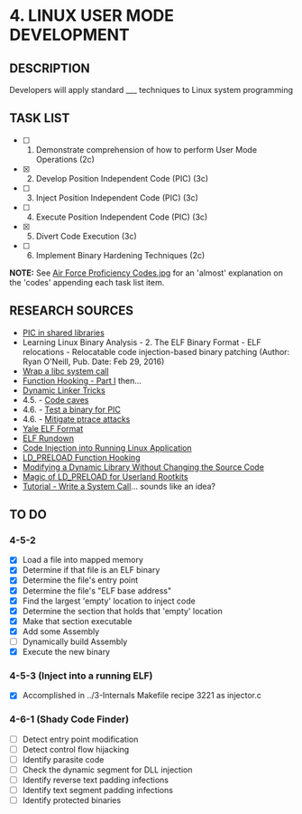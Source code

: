 # 4. LINUX USER MODE DEVELOPMENT

## DESCRIPTION
Developers will apply standard ___ techniques to Linux system programming

## TASK LIST
* [ ] 1. Demonstrate comprehension of how to perform User Mode Operations (2c)
* [X] 2. Develop Position Independent Code (PIC) (3c)
* [ ] 3. Inject Position Independent Code (PIC) (3c)
* [ ] 4. Execute Position Independent Code (PIC) (3c)
* [X] 5. Divert Code Execution (3c)
* [ ] 6. Implement Binary Hardening Techniques (2c)

**NOTE:** See [Air Force Proficiency Codes.jpg](https://github.com/hark130/Latissimus_Dorsi/blob/master/Air%20Force%20Proficiency%20Codes.jpg) for an 'almost' explanation on the 'codes' appending each task list item.

## RESEARCH SOURCES
* [PIC in shared libraries](https://eli.thegreenplace.net/2011/11/03/position-independent-code-pic-in-shared-libraries/)
* Learning Linux Binary Analysis - 2. The ELF Binary Format - ELF relocations - Relocatable code injection-based binary patching (Author: Ryan O'Neill, Pub. Date: Feb 29, 2016)
* [Wrap a libc system call](http://samanbarghi.com/blog/2014/09/05/how-to-wrap-a-system-call-libc-function-in-linux/)
* [Function Hooking - Part I](https://blog.netspi.com/function-hooking-part-i-hooking-shared-library-function-calls-in-linux/) then...
* [Dynamic Linker Tricks](https://rafalcieslak.wordpress.com/2013/04/02/dynamic-linker-tricks-using-ld_preload-to-cheat-inject-features-and-investigate-programs/)
* 4.5. - [Code caves](https://en.wikipedia.org/wiki/Code_cave)
* 4.6. - [Test a binary for PIC](https://unix.stackexchange.com/questions/89211/test-whether-linux-binary-is-compiled-as-position-independent-code)
* 4.6. - [Mitigate ptrace attacks](https://blog.netspi.com/using-strace-to-monitor-ssh-connections-on-linux/)
* [Yale ELF Format](http://flint.cs.yale.edu/cs422/doc/ELF_Format.pdf)
* [ELF Rundown](https://gist.github.com/CMCDragonkai/10ab53654b2aa6ce55c11cfc5b2432a4)
* [Code Injection into Running Linux Application](https://www.codeproject.com/Articles/33340/Code-Injection-into-Running-Linux-Application)
* [LD_PRELOAD Function Hooking](https://www.technovelty.org/c/using-ld_preload-to-override-a-function.html)
* [Modifying a Dynamic Library Without Changing the Source Code](http://www.linuxjournal.com/article/7795)
* [Magic of LD_PRELOAD for Userland Rootkits](http://fluxius.handgrep.se/2011/10/31/the-magic-of-ld_preload-for-userland-rootkits/)
* [Tutorial - Write a System Call](https://brennan.io/2016/11/14/kernel-dev-ep3/)... sounds like an idea?

## TO DO

### 4-5-2
* [X] Load a file into mapped memory
* [X] Determine if that file is an ELF binary
* [X] Determine the file's entry point
* [X] Determine the file's "ELF base address"
* [X] Find the largest 'empty' location to inject code
* [X] Determine the section that holds that 'empty' location
* [X] Make that section executable
* [X] Add some Assembly
* [ ] Dynamically build Assembly
* [X] Execute the new binary

### 4-5-3 (Inject into a running ELF)
* [X] Accomplished in ../3-Internals Makefile recipe 3221 as injector.c

### 4-6-1 (Shady Code Finder)
* [ ] Detect entry point modification
* [ ] Detect control flow hijacking
* [ ] Identify parasite code
* [ ] Check the dynamic segment for DLL injection
* [ ] Identify reverse text padding infections
* [ ] Identify text segment padding infections
* [ ] Identify protected binaries

